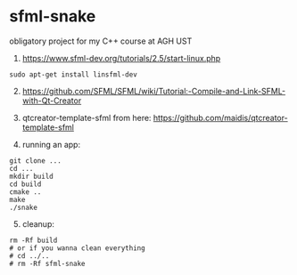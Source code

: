 # sfml-snake
obligatory project for my C++ course at AGH UST

1. https://www.sfml-dev.org/tutorials/2.5/start-linux.php

```
sudo apt-get install linsfml-dev
```

2. https://github.com/SFML/SFML/wiki/Tutorial:-Compile-and-Link-SFML-with-Qt-Creator

3. qtcreator-template-sfml from here:
https://github.com/maidis/qtcreator-template-sfml

4. running an app:
```
git clone ...
cd ...
mkdir build
cd build
cmake ..
make
./snake
```

5. cleanup:
```
rm -Rf build
# or if you wanna clean everything
# cd ../..
# rm -Rf sfml-snake
```
